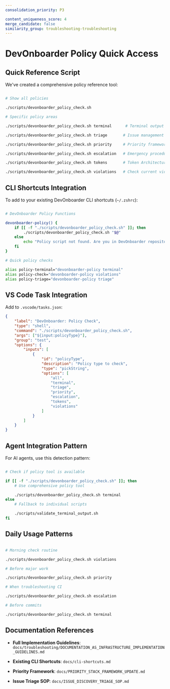 ```yaml
---
consolidation_priority: P3

content_uniqueness_score: 4
merge_candidate: false
similarity_group: troubleshooting-troubleshooting
---
```


# DevOnboarder Policy Quick Access

## Quick Reference Script

We've created a comprehensive policy reference tool:

```bash

# Show all policies

./scripts/devonboarder_policy_check.sh

# Specific policy areas

./scripts/devonboarder_policy_check.sh terminal      # Terminal output rules

./scripts/devonboarder_policy_check.sh triage       # Issue management

./scripts/devonboarder_policy_check.sh priority     # Priority framework

./scripts/devonboarder_policy_check.sh escalation   # Emergency procedures

./scripts/devonboarder_policy_check.sh tokens       # Token Architecture

./scripts/devonboarder_policy_check.sh violations   # Check current violations

```

## CLI Shortcuts Integration

To add to your existing DevOnboarder CLI shortcuts (`~/.zshrc`):

```bash

# DevOnboarder Policy Functions

devonboarder-policy() {
    if [[ -f "./scripts/devonboarder_policy_check.sh" ]]; then
        ./scripts/devonboarder_policy_check.sh "$@"
    else
        echo "Policy script not found. Are you in DevOnboarder repository?"
    fi
}

# Quick policy checks

alias policy-terminal="devonboarder-policy terminal"
alias policy-check="devonboarder-policy violations"
alias policy-triage="devonboarder-policy triage"

```

## VS Code Task Integration

Add to `.vscode/tasks.json`:

```json
{
    "label": "DevOnboarder: Policy Check",
    "type": "shell",
    "command": "./scripts/devonboarder_policy_check.sh",
    "args": ["${input:policyType}"],
    "group": "test",
    "options": {
        "inputs": [
            {
                "id": "policyType",
                "description": "Policy type to check",
                "type": "pickString",
                "options": [
                    "all",
                    "terminal",
                    "triage",
                    "priority",
                    "escalation",
                    "tokens",
                    "violations"
                ]
            }
        ]
    }
}

```

## Agent Integration Pattern

For AI agents, use this detection pattern:

```bash

# Check if policy tool is available

if [[ -f "./scripts/devonboarder_policy_check.sh" ]]; then
    # Use comprehensive policy tool

    ./scripts/devonboarder_policy_check.sh terminal
else
    # Fallback to individual scripts

    ./scripts/validate_terminal_output.sh
fi

```

## Daily Usage Patterns

```bash

# Morning check routine

./scripts/devonboarder_policy_check.sh violations

# Before major work

./scripts/devonboarder_policy_check.sh priority

# When troubleshooting CI

./scripts/devonboarder_policy_check.sh escalation

# Before commits

./scripts/devonboarder_policy_check.sh terminal

```

## Documentation References

- **Full Implementation Guidelines**: `docs/troubleshooting/DOCUMENTATION_AS_INFRASTRUCTURE_IMPLEMENTATION_GUIDELINES.md`

- **Existing CLI Shortcuts**: `docs/cli-shortcuts.md`

- **Priority Framework**: `docs/PRIORITY_STACK_FRAMEWORK_UPDATE.md`

- **Issue Triage SOP**: `docs/ISSUE_DISCOVERY_TRIAGE_SOP.md`
